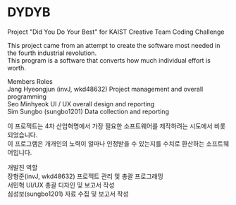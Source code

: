# DYDYB
Project "Did You Do Your Best" for KAIST Creative Team Coding Challenge<br>

This project came from an attempt to create the software most needed in the fourth industrial revolution.<br>
This program is a software that converts how much individual effort is worth.<br>

Members 				Roles<br>
Jang Hyeongjun (invJ, wkd48632) 	Project management and overall programming<br>
Seo Minhyeok				UI / UX overall design and reporting<br>
Sim Sungbo (sungbo1201) 		Data collection and reporting<br>


이 프로젝트는 4차 산업혁명에서 가장 필요한 소프트웨어를 제작하려는 시도에서 비롯되었습니다.<br>
이 프로그램은 개개인의 노력이 얼마나 인정받을 수 있는지를 수치로 환산하는 소프트웨어입니다.<br>

개발진			역할<br>
장형준(invJ, wkd48632)	프로젝트 관리 및 총괄 프로그래밍<br>
서민혁			UI/UX 총괄 디자인 및 보고서 작성<br>
심성보(sungbo1201) 자료 수집 및 보고서 작성<br>
